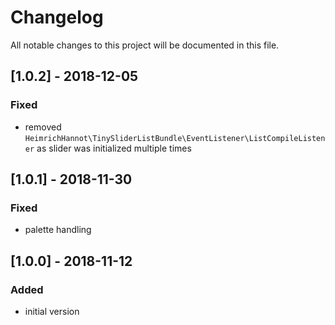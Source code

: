 # Changelog
All notable changes to this project will be documented in this file.

## [1.0.2] - 2018-12-05

### Fixed
- removed `HeimrichHannot\TinySliderListBundle\EventListener\ListCompileListener` as slider was initialized multiple times

## [1.0.1] - 2018-11-30

### Fixed
- palette handling

## [1.0.0] - 2018-11-12

### Added
- initial version
